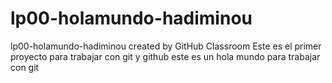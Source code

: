 # lp00-holamundo-hadiminou
lp00-holamundo-hadiminou created by GitHub Classroom
Este es el primer proyecto para trabajar con git y github 
este es un hola mundo para trabajar con git
